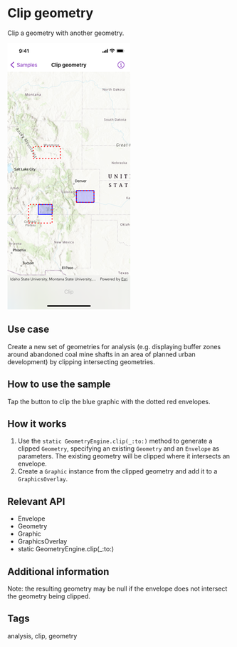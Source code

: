 # Clip geometry

Clip a geometry with another geometry.

![Screenshot of clip geometry sample](clip-geometry.png)

## Use case

Create a new set of geometries for analysis (e.g. displaying buffer zones around abandoned coal mine shafts in an area of planned urban development) by clipping intersecting geometries.

## How to use the sample

Tap the button to clip the blue graphic with the dotted red envelopes.

## How it works

1. Use the `static GeometryEngine.clip(_:to:)` method to generate a clipped `Geometry`, specifying an existing `Geometry` and an `Envelope` as parameters. The existing geometry will be clipped where it intersects an envelope.
2. Create a `Graphic` instance from the clipped geometry and add it to a `GraphicsOverlay`.

## Relevant API

* Envelope
* Geometry
* Graphic
* GraphicsOverlay
* static GeometryEngine.clip(_:to:)

## Additional information

Note: the resulting geometry may be null if the envelope does not intersect the geometry being clipped.

## Tags

analysis, clip, geometry